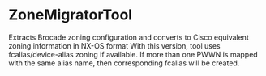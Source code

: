 # ZoneMigratorTool
Extracts Brocade zoning configuration and converts to Cisco equivalent zoning information in NX-OS format
With this version, tool uses fcalias/device-alias zoning if available. If more than one PWWN is mapped with the same alias name, then corresponding fcalias will be created.
